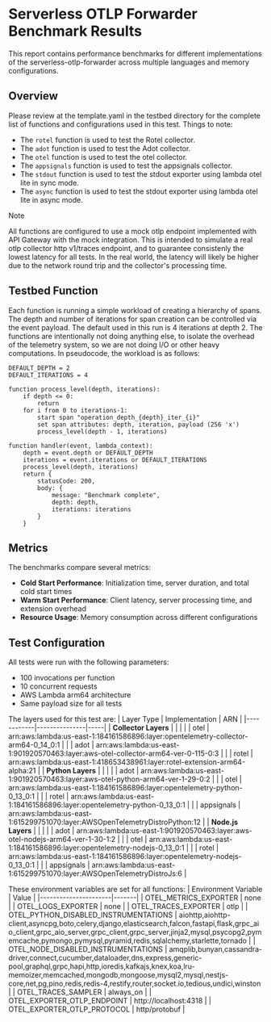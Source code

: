 # Serverless OTLP Forwarder Benchmark Results

This report contains performance benchmarks for different implementations of the serverless-otlp-forwarder across multiple languages and memory configurations.

## Overview

Please review at the template.yaml in the testbed directory for the complete list of functions and configurations used in this test.
Things to note:

- The `rotel` function is used to test the Rotel collector.
- The `adot` function is used to test the Adot collector.
- The `otel` function is used to test the otel collector.
- The `appsignals` function is used to test the appsignals collector.
- The `stdout` function is used to test the stdout exporter using lambda otel lite in sync mode.
- The `async` function is used to test the stdout exporter using lambda otel lite in async mode.

> [!NOTE] 
> All functions are configured to use a mock otlp endpoint implemented with API Gateway with the mock integration. This is intended to simulate a real otlp collector http v1/traces endpoint, and to guarantee consistenly the lowest latency for all tests. In the real world, the latency will likely be higher due to the network round trip and the collector's processing time.


## Testbed Function

Each function is running a simple workload of creating a hierarchy of spans. The depth and number of iterations for span creation can be controlled via the event payload. The default used in this run is 4 iterations at depth 2. The functions are intentionally not doing anything else, to isolate the overhead of the telemetry system, so we are not doing I/O or other heavy computations.
In pseudocode, the workload is as follows:

```
DEFAULT_DEPTH = 2
DEFAULT_ITERATIONS = 4

function process_level(depth, iterations):
    if depth <= 0:
        return
    for i from 0 to iterations-1:
        start span "operation_depth_{depth}_iter_{i}"
        set span attributes: depth, iteration, payload (256 'x')
        process_level(depth - 1, iterations)

function handler(event, lambda_context):
    depth = event.depth or DEFAULT_DEPTH
    iterations = event.iterations or DEFAULT_ITERATIONS
    process_level(depth, iterations)
    return {
        statusCode: 200,
        body: {
            message: "Benchmark complete",
            depth: depth,
            iterations: iterations
        }
    }
```

## Metrics
The benchmarks compare several metrics:

- **Cold Start Performance**: Initialization time, server duration, and total cold start times
- **Warm Start Performance**: Client latency, server processing time, and extension overhead
- **Resource Usage**: Memory consumption across different configurations


## Test Configuration

All tests were run with the following parameters:
- 100 invocations per function
- 10 concurrent requests
- AWS Lambda arm64 architecture
- Same payload size for all tests

The layers used for this test are:
| Layer Type | Implementation | ARN |
|------------|---------------|-----|
| **Collector Layers** | | |
| | otel | arn:aws:lambda:us-east-1:184161586896:layer:opentelemetry-collector-arm64-0_14_0:1 |
| | adot | arn:aws:lambda:us-east-1:901920570463:layer:aws-otel-collector-arm64-ver-0-115-0:3 |
| | rotel | arn:aws:lambda:us-east-1:418653438961:layer:rotel-extension-arm64-alpha:21 |
| **Python Layers** | | |
| | adot | arn:aws:lambda:us-east-1:901920570463:layer:aws-otel-python-arm64-ver-1-29-0:2 |
| | otel | arn:aws:lambda:us-east-1:184161586896:layer:opentelemetry-python-0_13_0:1 |
| | rotel | arn:aws:lambda:us-east-1:184161586896:layer:opentelemetry-python-0_13_0:1 |
| | appsignals | arn:aws:lambda:us-east-1:615299751070:layer:AWSOpenTelemetryDistroPython:12 |
| **Node.js Layers** | | |
| | adot | arn:aws:lambda:us-east-1:901920570463:layer:aws-otel-nodejs-arm64-ver-1-30-1:2 |
| | otel | arn:aws:lambda:us-east-1:184161586896:layer:opentelemetry-nodejs-0_13_0:1 |
| | rotel | arn:aws:lambda:us-east-1:184161586896:layer:opentelemetry-nodejs-0_13_0:1 |
| | appsignals | arn:aws:lambda:us-east-1:615299751070:layer:AWSOpenTelemetryDistroJs:6 |

These environment variables are set for all functions:
| Environment Variable | Value |
|----------------------|-------|
| OTEL_METRICS_EXPORTER | none |
| OTEL_LOGS_EXPORTER | none |
| OTEL_TRACES_EXPORTER | otlp |
| OTEL_PYTHON_DISABLED_INSTRUMENTATIONS | aiohttp,aiohttp-client,asyncpg,boto,celery,django,elasticsearch,falcon,fastapi,flask,grpc_aio_client,grpc_aio_server,grpc_client,grpc_server,jinja2,mysql,psycopg2,pymemcache,pymongo,pymysql,pyramid,redis,sqlalchemy,starlette,tornado |
| OTEL_NODE_DISABLED_INSTRUMENTATIONS | amqplib,bunyan,cassandra-driver,connect,cucumber,dataloader,dns,express,generic-pool,graphql,grpc,hapi,http,ioredis,kafkajs,knex,koa,lru-memoizer,memcached,mongodb,mongoose,mysql2,mysql,nestjs-core,net,pg,pino,redis,redis-4,restify,router,socket.io,tedious,undici,winston |
| OTEL_TRACES_SAMPLER | always_on |
| OTEL_EXPORTER_OTLP_ENDPOINT | http://localhost:4318 |
| OTEL_EXPORTER_OTLP_PROTOCOL | http/protobuf |
